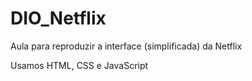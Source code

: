 # DIO_Netflix

Aula para reproduzir a interface (simplificada) da Netflix

Usamos HTML, CSS e JavaScript
